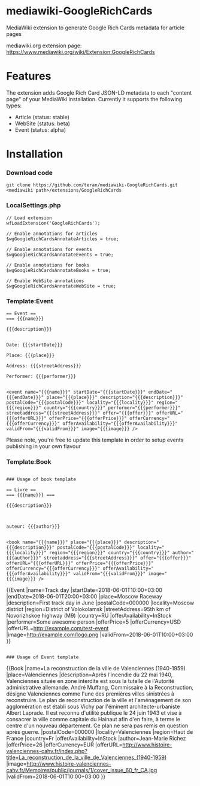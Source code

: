# mediawiki-GoogleRichCards
MediaWiki extension to generate Google Rich Cards metadata for article pages

mediawiki.org extension page: https://www.mediawiki.org/wiki/Extension:GoogleRichCards

# Features
The extension adds Google Rich Card JSON-LD metadata to each "content page" of your MediaWiki installation.
Currently it supports the following types:

 * Article (status: stable)
 * WebSite (status: beta)
 * Event (status: alpha)

# Installation

### Download code
```
git clone https://github.com/teran/mediawiki-GoogleRichCards.git <mediawiki path>/extensions/GoogleRichCards
```

### LocalSettings.php
```
// Load extension
wfLoadExtension('GoogleRichCards');

// Enable annotations for articles
$wgGoogleRichCardsAnnotateArticles = true;

// Enable annotations for events
$wgGoogleRichCardsAnnotateEvents = true;

// Enable annotations for books
$wgGoogleRichCardsAnnotateBooks = true;

// Enable WebSite annotations
$wgGoogleRichCardsAnnotateWebSite = true;
```

### Template:Event
```
== Event ==
=== {{{name}}}

{{{description}}}


Date: {{{startDate}}}

Place: {{{place}}}

Address: {{{streetAddress}}}

Performer: {{{performer}}}


<event name="{{{name}}}" startDate="{{{startDate}}}" endDate="{{{endDate}}}" place="{{{place}}}" description="{{{description}}}" postalCode="{{{postalCode}}}" locality="{{{locality}}}" region="{{{region}}}" country="{{{country}}}" performer="{{{performer}}}" streetaddress="{{{streetAddress}}}" offer="{{{offer}}}" offerURL="{{{offerURL}}}" offerPrice="{{{offerPrice}}}" offerCurrency="{{{offerCurrency}}}" offerAvailability="{{{offerAvailability}}}" validFrom="{{{validFrom}}}" image="{{{image}}} />
```

Please note, you're free to update this template in order to setup events publishing in your own flavour

### Template:Book
```

### Usage of book template

== Livre ==
=== {{{name}}} ===

{{{description}}}



auteur: {{{author}}}


<book name="{{{name}}}" place="{{{place}}}" description="{{{description}}}" postalCode="{{{postalCode}}}" locality="{{{locality}}}" region="{{{region}}}" country="{{{country}}}" author="{{{author}}}" streetaddress="{{{streetAddress}}}" offer="{{{offer}}}" offerURL="{{{offerURL}}}" offerPrice="{{{offerPrice}}}" offerCurrency="{{{offerCurrency}}}" offerAvailability="{{{offerAvailability}}}" validFrom="{{{validFrom}}}" image="{{{image}}} />

```
{{Event
|name=Track day
|startDate=2018-06-01T10:00+03:00
|endDate=2018-06-01T20:00+03:00
|place=Moscow Raceway
|description=First track day in June
|postalCode=000000
|locality=Moscow district
|region=District of Volokolamsk
|streetAddress=95th km of Novorizhskoe highway (М9)
|country=RU
|offerAvailability=InStock
|performer=Some awesome person
|offerPrice=5
|offerCurrency=USD
|offerURL=http://example.com/test-event
|image=http://example.com/logo.png
|validFrom=2018-06-01T10:00+03:00
}}
```

### Usage of Event template
```
{{Book
|name=La reconstruction de la ville de Valenciennes (1940-1959)
|place=Valenciennes
|description=Après l'incendie du 22 mai 1940, Valenciennes située en zone interdite est sous la tutelle de l'Autorité administrative allemande. André Muffang, Commissaire à la Reconstruction, désigne Valenciennes comme l'une des premières villes sinistrées à reconstruire. Le plan de reconstruction de la ville et l'aménagement de son agglomération est établi sous Vichy par l'éminent architecte-urbaniste Albert Laprade. Il est reconnu d'utilité publique le 24 juin 1943 et vise à consacrer la ville comme capitale du Hainaut afin d'en faire, à terme le centre d'un nouveau département. Ce plan ne sera pas remis en question après guerre.
|postalCode=000000
|locality=Valenciennes
|region=Haut de France
|country=Fr
|offerAvailability=InStock
|author=Jean-Marie Richez
|offerPrice=26
|offerCurrency=EUR
|offerURL=http://www.histoire-valenciennes-cahv.fr/index.php?title=La_reconstruction_de_la_ville_de_Valenciennes_(1940-1959)
|image=http://www.histoire-valenciennes-cahv.fr/Memoires/public/journals/1/cover_issue_60_fr_CA.jpg
|validFrom=2018-06-01T10:00+03:00
}}
```
